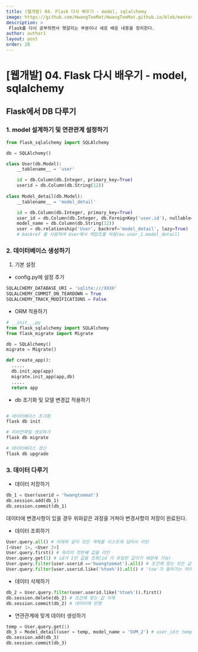 ```yaml
---
title: (웹개발) 04. Flask 다시 배우기 - model, sqlalchemy
image: https://github.com/HwangToeMat/HwangToeMat.github.io/blob/master/Computer-Science/image/WEB/FLASK/flask.png?raw=true
description: >
 Flask를 다시 공부하면서 헷갈리는 부분이나 새로 배운 내용을 정리한다.
author: author1
layout: post
order: 28
---
```


# [웹개발] 04. Flask 다시 배우기 - model, sqlalchemy

## Flask에서 DB 다루기

### 1. model 설계하기 및 연관관계 설정하기

```python
from flask_sqlalchemy import SQLAlchemy

db = SQLAlchemy()

class User(db.Model):
    __tablename__ = 'user'

    id = db.Column(db.Integer, primary_key=True)
    userid = db.Column(db.String(12))
        
class Model_detail(db.Model):
    __tablename__ = 'model_detail'

    id = db.Column(db.Integer, primary_key=True)
    user_id = db.Column(db.Integer, db.ForeignKey('user.id'), nullable=False) # User 테이블에서 id값을 외래키로 사용
    model_name = db.Column(db.String(12))
    user = db.relationship('User', backref='model_detail', lazy=True) 
    # backref 를 사용하여 User에서 역참조를 허용(ex.user_1.model_detail)
```

### 2. 데이터베이스 생성하기

1. 기본 설정

- config.py에 설정 추가

```python
SQLALCHEMY_DATABASE_URI = 'sqlite:///XXXX'
SQLALCHEMY_COMMIT_ON_TEARDOWN = True
SQLALCHEMY_TRACK_MODIFICATIONS = False
```

- ORM 적용하기

```python
# __init__.py
from flask_sqlalchemy import SQLAlchemy
from flask_migrate import Migrate

db = SQLAlchemy()
migrate = Migrate()

def create_app():
  .....
  db.init_app(app)
  migrate.init_app(app,db)
  .....
  return app
```

- db 초기화 및 모델 변경값 적용하기

```python

# 데이터베이스 초기화
flask db init

# 리비전파일 생성하기
flask db migrate

# 데이터베이스 갱신
flask db upgrade
```

### 3. 데이터 다루기

- 데이터 저장하기

```python
db_1 = User(userid = 'hwangtoemat')
db.session.add(db_1)
db.session.commit(db_1)
```
데이터에 변경사항이 있을 경우 위와같은 과정을 거쳐야 변경사항의 저장이 완료된다.

- 데이터 조회하기

```python
User.query.all() # 아래와 같이 모든 객체를 리스트에 담아서 리턴
[<User 1>, <User 2>]
User.query.first() # 쿼리의 첫번째 값을 리턴
User.query.get(1) # id가 1인 값을 조회(id 가 유일한 값이기 때문에 가능)
User.query.filter(user.userid =='hwangtoemat').all() # 조건에 맞는 모든 값 조회
User.query.filter(user.userid.like('%toe%')).all() # 'toe'가 들어가는 아이디를 가진 모든 값 조회
```

- 데이터 삭제하기

```python
db_2 = User.query.filter(user.userid.like('%toe%')).first()
db.session.delete(db_2) # 조건에 맞는 값 삭제
db.session.commit(db_2) # 데이터에 반영
```

- 연관관계에 맞게 데이터 생성하기

```python
temp = User.query.get(1)
db_3 = Model_detail(user = temp, model_name = 'SVM_2') # user_id는 temp에 의해 자동 입력
db.session.add(db_3)
db.session.commit(db_3)
```
